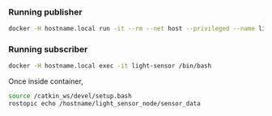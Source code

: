 

### Running publisher
```bash
docker -H hostname.local run -it --rm --net host --privileged --name light-sensor surirohit/light-sensor
```

### Running subscriber
```bash
docker -H hostname.local exec -it light-sensor /bin/bash
```
Once inside container,
```bash
source /catkin_ws/devel/setup.bash
rostopic echo /hostname/light_sensor_node/sensor_data
```
